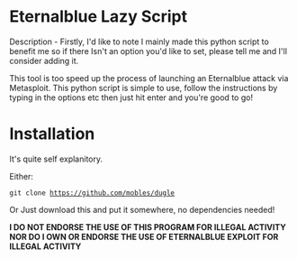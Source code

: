# Eternalblue Lazy Script

Description - 
Firstly, I'd like to note I mainly made this python script to benefit me so if there Isn't an option you'd like to set, please tell me and I'll consider
adding it.

This tool is too speed up the process of launching an Eternalblue attack via Metasploit. 
This python script is simple to use, follow the instructions by typing in the options etc then just hit 
enter and you're good to go!


# Installation
It's quite self explanitory.

Either:

<code>git clone https://github.com/mobles/dugle</code>

Or
Just download this and put it somewhere, no dependencies needed!


<b>I DO NOT ENDORSE THE USE OF THIS PROGRAM FOR ILLEGAL ACTIVITY NOR DO I OWN OR ENDORSE THE USE OF ETERNALBLUE EXPLOIT FOR ILLEGAL ACTIVITY</b>
